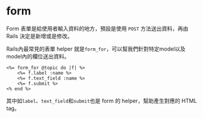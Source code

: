 # form

Form 表單是給使用者輸入資料的地方，預設是使用 `POST` 方法送出資料，再由 Rails 決定是新增或是修改。

Rails內最常見的表單 helper 就是`form_for`，可以幫我們針對特定model以及model內的欄位送出資料。

```erb
<%= form_for @topic do |f| %>
	<%= f.label :name %>
	<%= f.text_field :name %>
	<%= f.submit %>
<% end %>
```

其中如`label`、`text_field`和`submit`也是 form 的 helper，幫助產生對應的 HTML tag。

